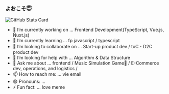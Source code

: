 ### よおこそ😇

![GitHub Stats Card](https://github-readme-stats.vercel.app/api?username=mikana0918&theme=nightowl)


- 🔭 I’m currently working on ... Frontend Development(TypeScript, Vue.js, Nuxt.js)
- 🌱 I’m currently learning ... fp javascript / typescript
- 👯 I’m looking to collaborate on ... Start-up product dev / toC・D2C product dev
- 🤔 I’m looking for help with ... Algorithm & Data Structure
- 💬 Ask me about ... frontend / Music Simulation Game🥺 / E-Commerce dev, operations, and logistics /  
- 📫 How to reach me: ... vie email
- 😄 Pronouns: ... 
- ⚡ Fun fact: ... love meme
